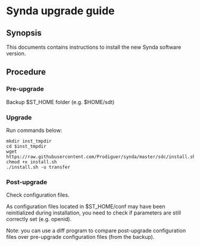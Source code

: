 # Synda upgrade guide

## Synopsis

This documents contains instructions to install the new Synda software version.

## Procedure

### Pre-upgrade

Backup $ST_HOME folder (e.g. $HOME/sdt)

### Upgrade

Run commands below:

    mkdir inst_tmpdir
    cd $inst_tmpdir
    wget https://raw.githubusercontent.com/Prodiguer/synda/master/sdc/install.sh
    chmod +x install.sh
    ./install.sh -u transfer

### Post-upgrade

Check configuration files.

As configuration files located in $ST_HOME/conf may have been reinitialized
during installation, you need to check if parameters are still correctly set
(e.g. openid).

Note: you can use a diff program to compare post-upgrade configuration files
over pre-upgrade configuration files (from the backup).
